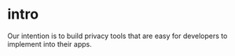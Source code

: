 # intro
Our intention is to build privacy tools that are easy for developers to implement into their apps.
